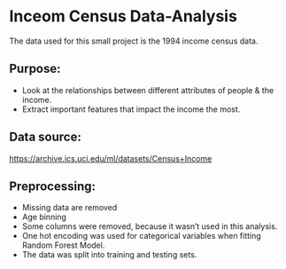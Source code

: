 # Inceom Census Data-Analysis
The data used for this small project is the 1994 income census data.
## Purpose:
* Look at the relationships between different attributes of people & the income.
* Extract important features that impact the income the most.
## Data source:
https://archive.ics.uci.edu/ml/datasets/Census+Income
## Preprocessing:
*	Missing data are removed
*	Age binning
*	Some columns were removed, because it wasn’t used in this analysis.
*	One hot encoding was used for categorical variables when fitting Random Forest Model.
*	The data was split into training and testing sets.
